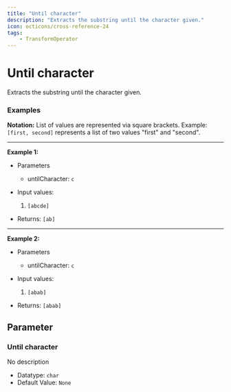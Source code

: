 ```yaml
---
title: "Until character"
description: "Extracts the substring until the character given."
icon: octicons/cross-reference-24
tags: 
    - TransformOperator
---
```

# Until character
<!-- This file was generated - DO NOT CHANGE IT MANUALLY -->



Extracts the substring until the character given.

### Examples

**Notation:** List of values are represented via square brackets. Example: `[first, second]` represents a list of two values "first" and "second".

---
**Example 1:**

* Parameters
    * untilCharacter: `c`

* Input values:
    1. `[abcde]`

* Returns: `[ab]`


---
**Example 2:**

* Parameters
    * untilCharacter: `c`

* Input values:
    1. `[abab]`

* Returns: `[abab]`




## Parameter

### Until character

No description

- Datatype: `char`
- Default Value: `None`



